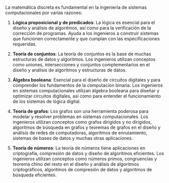 La matemática discreta es fundamental en la ingeniería de sistemas computacionales por varias razones:

1. **Lógica proposicional y de predicados**: La lógica es esencial para el diseño y análisis de algoritmos, así como para la verificación de la corrección de programas. Ayuda a los ingenieros a construir sistemas que funcionen correctamente y que cumplan con las especificaciones requeridas.

2. **Teoría de conjuntos**: La teoría de conjuntos es la base de muchas estructuras de datos y algoritmos. Los ingenieros utilizan conceptos como uniones, intersecciones y conjuntos complementarios en el diseño y análisis de algoritmos y estructuras de datos.

3. **Álgebra booleana**: Esencial para el diseño de circuitos digitales y para comprender los fundamentos de la computación binaria. Los ingenieros en sistemas computacionales utilizan álgebra booleana para diseñar y optimizar circuitos digitales, así como para entender el funcionamiento de los sistemas de lógica digital.

4. **Teoría de grafos**: Los grafos son una herramienta poderosa para modelar y resolver problemas en sistemas computacionales. Los ingenieros utilizan conceptos como grafos dirigidos y no dirigidos, algoritmos de búsqueda en grafos y teoremas de grafos en el diseño y análisis de redes de computadoras, algoritmos de enrutamiento, sistemas de bases de datos y muchas otras aplicaciones.

5. **Teoría de números**: La teoría de números tiene aplicaciones en criptografía, compresión de datos y diseño de algoritmos eficientes. Los ingenieros utilizan conceptos como números primos, congruencias y teorema chino del resto en el diseño y análisis de algoritmos criptográficos, algoritmos de compresión de datos y algoritmos de búsqueda eficientes.


